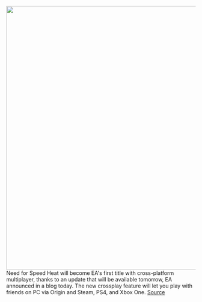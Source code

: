 <img src='https://cdn.vox-cdn.com/thumbor/YULDckYRdL1_0SXu0o36KwnnjFo=/0x0:1023x575/1200x800/filters:focal(431x207:593x369)/cdn.vox-cdn.com/uploads/chorus_image/image/66907710/nfs_1920x1080_reveal_week_11_musicisnfsdna_01_nologo.jpg.adapt.crop16x9.575p.0.jpg' width='700px' /><br/>
Need for Speed Heat will become EA's first title with cross-platform multiplayer, thanks to an update that will be available tomorrow, EA announced in a blog today. The new crossplay feature will let you play with friends on PC via Origin and Steam, PS4, and Xbox One.
<a href='https://www.theverge.com/2020/6/8/21283963/need-for-speed-heat-ea-first-game-pc-ps4-xbox-one-crossplay-multiplayer'> Source <a/>